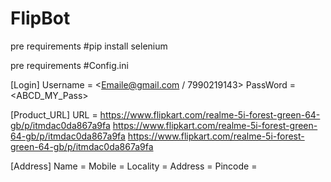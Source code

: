 # FlipBot
pre requirements
#pip install selenium

pre requirements
#Config.ini

[Login]
Username = <Emaile@gmail.com / 7990219143>
PassWord = <ABCD_MY_Pass>

[Product_URL]
URL = https://www.flipkart.com/realme-5i-forest-green-64-gb/p/itmdac0da867a9fa
	https://www.flipkart.com/realme-5i-forest-green-64-gb/p/itmdac0da867a9fa
	https://www.flipkart.com/realme-5i-forest-green-64-gb/p/itmdac0da867a9fa

[Address]
Name = <NAME>
Mobile = <Mobile Numer>
Locality = <Delivry Locality>
Address = <Delivry Addres>
Pincode = <Delivry Area Pincode>
